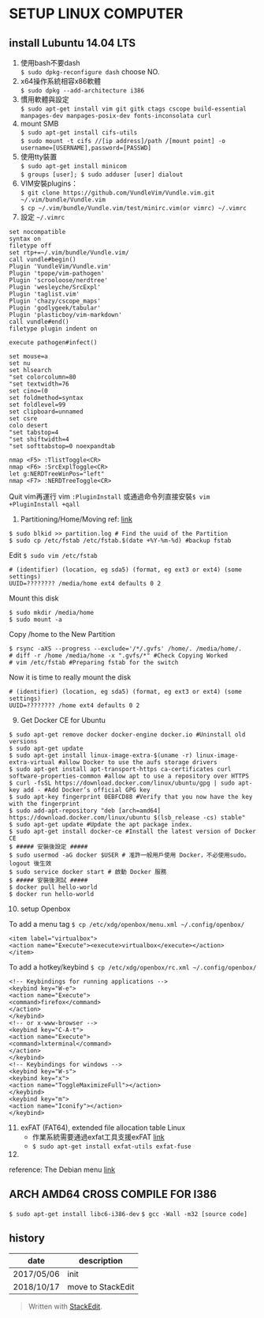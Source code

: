 # SETUP LINUX COMPUTER


## install Lubuntu 14.04 LTS
 1. 使用bash不要dash <br>`$ sudo dpkg-reconfigure dash` choose NO.
 2. x64操作系統相容x86軟體<br> `$ sudo dpkg --add-architecture i386` 
 3. 慣用軟體與設定 <br>`$ sudo apt-get install vim git gitk ctags cscope build-essential manpages-dev manpages-posix-dev fonts-inconsolata curl`
 4. mount SMB  <br>`$ sudo apt-get install cifs-utils`<br> `$ sudo mount -t cifs //[ip address]/path /[mount point] -o username=[USERNAME],password=[PASSWD]`
 5. 使用tty裝置<br> `$ sudo apt-get install minicom`<br>`$ groups [user]; $ sudo adduser [user] dialout`
 6. VIM安裝plugins：<br>`$ git clone https://github.com/VundleVim/Vundle.vim.git ~/.vim/bundle/Vundle.vim`<br> `$ cp ~/.vim/bundle/Vundle.vim/test/minirc.vim(or vimrc) ~/.vimrc`
 7. 設定 `~/.vimrc`<br> 
```
set nocompatible
syntax on
filetype off
set rtp+=~/.vim/bundle/Vundle.vim/
call vundle#begin()
Plugin 'VundleVim/Vundle.vim'
Plugin 'tpope/vim-pathogen'
Plugin 'scrooloose/nerdtree'
Plugin 'wesleyche/SrcExpl'
Plugin 'taglist.vim'
Plugin 'chazy/cscope_maps'
Plugin 'godlygeek/tabular'
Plugin 'plasticboy/vim-markdown'
call vundle#end()
filetype plugin indent on

execute pathogen#infect()

set mouse=a
set nu
set hlsearch
"set colorcolumn=80
"set textwidth=76
set cino=(0
set foldmethod=syntax
set foldlevel=99
set clipboard=unnamed
set csre
colo desert
"set tabstop=4
"set shiftwidth=4
"set softtabstop=0 noexpandtab

nmap <F5> :TlistToggle<CR>
nmap <F6> :SrcExplToggle<CR>
let g:NERDTreeWinPos="left"
nmap <F7> :NERDTreeToggle<CR>
```
Quit vim再運行 vim `:PluginInstall` 或通過命令列直接安裝`$ vim +PluginInstall +qall`

 1. Partitioning/Home/Moving ref: [link](https://help.ubuntu.com/community/Partitioning/Home/Moving)
```
$ sudo blkid >> partition.log # Find the uuid of the Partition
$ sudo cp /etc/fstab /etc/fstab.$(date +%Y-%m-%d) #backup fstab
```
Edit `$ sudo vim /etc/fstab`
```
# (identifier) (location, eg sda5) (format, eg ext3 or ext4) (some settings)
UUID=???????? /media/home ext4 defaults 0 2
```
Mount this disk
```
$ sudo mkdir /media/home
$ sudo mount -a
```
Copy /home to the New Partition
```
$ rsync -aXS --progress --exclude='/*/.gvfs' /home/. /media/home/.
# diff -r /home /media/home -x ".gvfs/*" #Check Copying Worked
# vim /etc/fstab #Preparing fstab for the switch
```
Now it is time to really mount the disk
```
# (identifier) (location, eg sda5) (format, eg ext3 or ext4) (some settings)
UUID=???????? /home ext4 defaults 0 2
```
9. Get Docker CE for Ubuntu
```
$ sudo apt-get remove docker docker-engine docker.io #Uninstall old versions
$ sudo apt-get update
$ sudo apt-get install linux-image-extra-$(uname -r) linux-image-extra-virtual #allow Docker to use the aufs storage drivers
$ sudo apt-get install apt-transport-https ca-certificates curl software-properties-common #allow apt to use a repository over HTTPS
$ curl -fsSL https://download.docker.com/linux/ubuntu/gpg | sudo apt-key add - #Add Docker’s official GPG key
$ sudo apt-key fingerprint 0EBFCD88 #Verify that you now have the key with the fingerprint
$ sudo add-apt-repository "deb [arch=amd64] https://download.docker.com/linux/ubuntu $(lsb_release -cs) stable"
$ sudo apt-get update #Update the apt package index.
$ sudo apt-get install docker-ce #Install the latest version of Docker CE
$ ##### 安裝後設定 #####
$ sudo usermod -aG docker $USER # 准許一般用戶使用 Docker，不必使用sudo。logout 後生效
$ sudo service docker start # 啟動 Docker 服務
$ ##### 安裝後測試 #####
$ docker pull hello-world
$ docker run hello-world
``` 
10. setup Openbox

To add a menu tag `$ cp /etc/xdg/openbox/menu.xml ~/.config/openbox/`
```
<item label="virtualbox">
<action name="Execute"><execute>virtualbox</execute></action>
</item>
```
To add a hotkey/keybind `$ cp /etc/xdg/openbox/rc.xml ~/.config/openbox/`
```
<!-- Keybindings for running applications -->
<keybind key="W-e">
<action name="Execute">
<command>firefox</command>
</action>
</keybind>
<!-- or x-www-browser -->
<keybind key="C-A-t">
<action name="Execute">
<command>lxterminal</command>
</action>
</keybind>
<!-- Keybindings for windows -->
<keybind key="W-s">
<keybind key="x">
<action name="ToggleMaximizeFull"></action>
</keybind>
<keybind key="m">
<action name="Iconify"></action>
</keybind>
```
11. exFAT (FAT64), extended file allocation table Linux 
    * 作業系統需要通過exfat工具支援exFAT [link](https://github.com/relan/exfat)
    * `$ sudo apt-get install exfat-utils exfat-fuse`
13. 
reference: The Debian menu [link](http://openbox.org/wiki/Help:Menus#The_Debian_menu)
## ARCH AMD64 CROSS COMPILE FOR I386
`$ sudo apt-get install libc6-i386-dev`
`$ gcc -Wall -m32 [source code]`

## history
| date | description |
|--|--|
| 2017/05/06 | init |
|2018/10/17|move to StackEdit|


> Written with [StackEdit](https://stackedit.io/).
<!--stackedit_data:
eyJoaXN0b3J5IjpbLTI2NDI0NjQ0OF19
-->